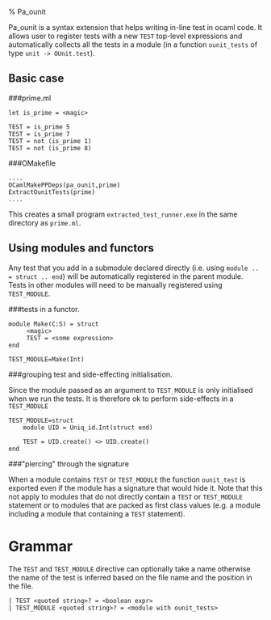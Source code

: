 % Pa_ounit

Pa_ounit is a syntax extension that helps writing in-line test in ocaml
code. It allows user to register tests with a new `TEST` top-level expressions
and automatically collects all the tests in a module (in a function
`ounit_tests` of type `unit -> OUnit.test`).

Basic case
----------

###prime.ml

    let is_prime = <magic>

    TEST = is_prime 5
    TEST = is_prime 7
    TEST = not (is_prime 1)
    TEST = not (is_prime 8)

###OMakefile

    ....
    OCamlMakePPDeps(pa_ounit,prime)
    ExtractOunitTests(prime)
    ....

This creates a small program `extracted_test_runner.exe` in the same directory
as `prime.ml`.

Using modules and functors
--------------------------

Any test that you add in a submodule declared directly (i.e. using `module .. = struct
.. end`) will be automatically registered in the parent module. Tests in other
modules will need to be manually registered using `TEST_MODULE`.

###tests in a functor.

    module Make(C:S) = struct
         <magic>
         TEST = <some expression>
    end

    TEST_MODULE=Make(Int)

###grouping test and side-effecting initialisation.

Since the module passed as an argument to `TEST_MODULE` is only initialised when
we run the tests. It is therefore ok to perform side-effects in a `TEST_MODULE`

    TEST_MODULE=struct
        module UID = Uniq_id.Int(struct end)

        TEST = UID.create() <> UID.create()
    end

###"piercing" through the signature

When a module contains `TEST` or `TEST_MODULE` the function `ounit_test` is
exported even if the module has a signature that would hide it. Note that this
not apply to modules that do not directly contain a `TEST` or `TEST_MODULE`
statement or to modules that are packed as first class values (e.g. a module
including a module that containing a `TEST` statement).

Grammar
========
The `TEST` and `TEST_MODULE` directive can optionally take a name otherwise the
name of the test is inferred based on the file name and the position in the file.

    | TEST <quoted string>? = <boolean expr>
    | TEST_MODULE <quoted string>? = <module with ounit_tests>
